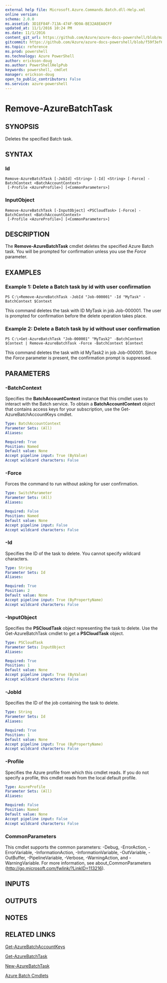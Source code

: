 ```yaml
---
external help file: Microsoft.Azure.Commands.Batch.dll-Help.xml
online version: 
schema: 2.0.0
ms.assetid: 3D1EF84F-713A-474F-9D9A-BE32A8EA0CFF
updated_at: 11/1/2016 10:24 PM
ms.date: 11/1/2016
content_git_url: https://github.com/Azure/azure-docs-powershell/blob/master/azureps-cmdlets-docs/ResourceManager/AzureRM.Batch/v0.9.8/Remove-AzureBatchTask.md
gitcommit: https://github.com/Azure/azure-docs-powershell/blob/f59f3ef60bc592383812213e69fd77ba950759ed/azureps-cmdlets-docs/ResourceManager/AzureRM.Batch/v0.9.8/Remove-AzureBatchTask.md
ms.topic: reference
ms.prod: powershell
ms.technology: Azure PowerShell
author: erickson-doug
ms.author: PowerShellHelpPub
keywords: powershell, cmdlet
manager: erickson-doug
open_to_public_contributors: False
ms.service: azure-powershell
---
```


# Remove-AzureBatchTask

## SYNOPSIS
Deletes the specified Batch task.

## SYNTAX

### Id
```
Remove-AzureBatchTask [-JobId] <String> [-Id] <String> [-Force] -BatchContext <BatchAccountContext>
 [-Profile <AzureProfile>] [<CommonParameters>]
```

### InputObject
```
Remove-AzureBatchTask [-InputObject] <PSCloudTask> [-Force] -BatchContext <BatchAccountContext>
 [-Profile <AzureProfile>] [<CommonParameters>]
```

## DESCRIPTION
The **Remove-AzureBatchTask** cmdlet deletes the specified Azure Batch task.
You will be prompted for confirmation unless you use the *Force* parameter.

## EXAMPLES

### Example 1: Delete a Batch task by id with user confirmation
```
PS C:\>Remove-AzureBatchTask -JobId "Job-000001" -Id "MyTask" -BatchContext $Context
```

This command deletes the task with ID MyTask in job Job-000001.
The user is prompted for confirmation before the delete operation takes place.

### Example 2: Delete a Batch task by id without user confirmation
```
PS C:\>Get-AzureBatchTask "Job-000001" "MyTask2" -BatchContext $Context | Remove-AzureBatchTask -Force -BatchContext $Context
```

This command deletes the task with id MyTask2 in job Job-000001.
Since the *Force* parameter is present, the confirmation prompt is suppressed.

## PARAMETERS

### -BatchContext
Specifies the **BatchAccountContext** instance that this cmdlet uses to interact with the Batch service.
To obtain a **BatchAccountContext** object that contains access keys for your subscription, use the Get-AzureBatchAccountKeys cmdlet.

```yaml
Type: BatchAccountContext
Parameter Sets: (All)
Aliases: 

Required: True
Position: Named
Default value: None
Accept pipeline input: True (ByValue)
Accept wildcard characters: False
```

### -Force
Forces the command to run without asking for user confirmation.

```yaml
Type: SwitchParameter
Parameter Sets: (All)
Aliases: 

Required: False
Position: Named
Default value: None
Accept pipeline input: False
Accept wildcard characters: False
```

### -Id
Specifies the ID of the task to delete.
You cannot specify wildcard characters.

```yaml
Type: String
Parameter Sets: Id
Aliases: 

Required: True
Position: 2
Default value: None
Accept pipeline input: True (ByPropertyName)
Accept wildcard characters: False
```

### -InputObject
Specifies the **PSCloudTask** object representing the task to delete.
Use the Get-AzureBatchTask cmdlet to get a **PSCloudTask** object.

```yaml
Type: PSCloudTask
Parameter Sets: InputObject
Aliases: 

Required: True
Position: 1
Default value: None
Accept pipeline input: True (ByValue)
Accept wildcard characters: False
```

### -JobId
Specifies the ID of the job containing the task to delete.

```yaml
Type: String
Parameter Sets: Id
Aliases: 

Required: True
Position: 1
Default value: None
Accept pipeline input: True (ByPropertyName)
Accept wildcard characters: False
```

### -Profile
Specifies the Azure profile from which this cmdlet reads.
If you do not specify a profile, this cmdlet reads from the local default profile.

```yaml
Type: AzureProfile
Parameter Sets: (All)
Aliases: 

Required: False
Position: Named
Default value: None
Accept pipeline input: False
Accept wildcard characters: False
```

### CommonParameters
This cmdlet supports the common parameters: -Debug, -ErrorAction, -ErrorVariable, -InformationAction, -InformationVariable, -OutVariable, -OutBuffer, -PipelineVariable, -Verbose, -WarningAction, and -WarningVariable. For more information, see about_CommonParameters (http://go.microsoft.com/fwlink/?LinkID=113216).

## INPUTS

## OUTPUTS

## NOTES

## RELATED LINKS

[Get-AzureBatchAccountKeys](xref:ResourceManager/AzureRM.Batch/v0.9.8/Get-AzureBatchAccountKeys.md)

[Get-AzureBatchTask](xref:ResourceManager/AzureRM.Batch/v0.9.8/Get-AzureBatchTask.md)

[New-AzureBatchTask](xref:ResourceManager/AzureRM.Batch/v0.9.8/New-AzureBatchTask.md)

[Azure Batch Cmdlets](xref:ResourceManager/AzureRM.Batch/v0.9.8/AzureRM.Batch.md)


